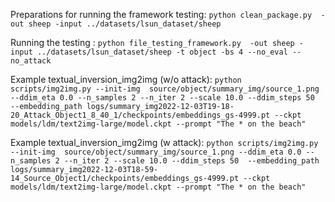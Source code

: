 Preparations for running the framework testing:
`python clean_package.py  -out sheep -input ../datasets/lsun_dataset/sheep`


Running the testing :
`python file_testing_framework.py  -out sheep -input ../datasets/lsun_dataset/sheep -t object -bs 4 --no_eval --no_attack`


Example textual_inversion_img2img (w/o attack):
`python scripts/img2img.py --init-img  source/object/summary_img/source_1.png --ddim_eta 0.0 --n_samples 2 --n_iter 2 --scale 10.0 --ddim_steps 50  --embedding_path logs/summary_img2022-12-03T19-18-20_Attack_Object1_8_40_1/checkpoints/embeddings_gs-4999.pt --ckpt models/ldm/text2img-large/model.ckpt --prompt "The * on the beach"`


Example textual_inversion_img2img (w attack):
`python scripts/img2img.py --init-img  source/object/summary_img/source_1.png --ddim_eta 0.0 --n_samples 2 --n_iter 2 --scale 10.0 --ddim_steps 50  --embedding_path logs/summary_img2022-12-03T18-59-14_Source_Object1/checkpoints/embeddings_gs-4999.pt --ckpt models/ldm/text2img-large/model.ckpt --prompt "The * on the beach"
`